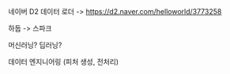 네이버 D2 데이터 로더 -> https://d2.naver.com/helloworld/3773258

하둡 -> 스파크

머신러닝? 딥러닝?

데이터 엔지니어링 (피처 생성, 전처리)



